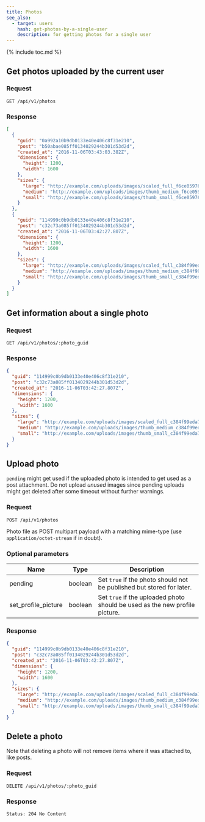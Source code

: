 ```yaml
---
title: Photos
see_also:
  - target: users
    hash: get-photos-by-a-single-user
    description: for getting photos for a single user
---
```


{% include toc.md %}

## Get photos uploaded by the current user

### Request

~~~
GET /api/v1/photos
~~~

### Response

~~~json
[
  {
    "guid": "0a992a10b9db0133e40e406c8f31e210",
    "post": "b50abae085ff0134029244b301d53d2d",
    "created_at": "2016-11-06T03:43:03.382Z",
    "dimensions": {
      "height": 1200,
      "width": 1600
    },
    "sizes": {
      "large": "http://example.com/uploads/images/scaled_full_f6ce0597695a878c4663.jpg",
      "medium": "http://example.com/uploads/images/thumb_medium_f6ce0597695a878c4663.jpg",
      "small": "http://example.com/uploads/images/thumb_small_f6ce0597695a878c4663.jpg"
    }
  },
  {
    "guid": "114999c0b9db0133e40e406c8f31e210",
    "post": "c32c73a085ff0134029244b301d53d2d",
    "created_at": "2016-11-06T03:42:27.807Z",
    "dimensions": {
      "height": 1200,
      "width": 1600
    },
    "sizes": {
      "large": "http://example.com/uploads/images/scaled_full_c384f99eda7f19dfe78c.jpg",
      "medium": "http://example.com/uploads/images/thumb_medium_c384f99eda7f19dfe78c.jpg",
      "small": "http://example.com/uploads/images/thumb_small_c384f99eda7f19dfe78c.jpg"
    }
  }
]
~~~

## Get information about a single photo

### Request

~~~
GET /api/v1/photos/:photo_guid
~~~

### Response

~~~json
{
  "guid": "114999c0b9db0133e40e406c8f31e210",
  "post": "c32c73a085ff0134029244b301d53d2d",
  "created_at": "2016-11-06T03:42:27.807Z",
  "dimensions": {
    "height": 1200,
    "width": 1600
  },
  "sizes": {
    "large": "http://example.com/uploads/images/scaled_full_c384f99eda7f19dfe78c.jpg",
    "medium": "http://example.com/uploads/images/thumb_medium_c384f99eda7f19dfe78c.jpg",
    "small": "http://example.com/uploads/images/thumb_small_c384f99eda7f19dfe78c.jpg"
  }
}
~~~

## Upload photo

`pending` might get used if the uploaded photo is intended to get used as a post attachment. Do not upload *unused* images since pending uploads might get deleted after some timeout without further warnings.

### Request

~~~
POST /api/v1/photos
~~~

Photo file as POST multipart payload with a matching mime-type (use `application/octet-stream` if in doubt).

### Optional parameters

| Name                | Type    | Description                                                                 |
| ------------------- | ------- | --------------------------------------------------------------------------- |
| pending             | boolean | Set `true` if the photo should not be published but stored for later.       |
| set_profile_picture | boolean | Set `true` if the uploaded photo should be used as the new profile picture. |

### Response

~~~json
{
  "guid": "114999c0b9db0133e40e406c8f31e210",
  "post": "c32c73a085ff0134029244b301d53d2d",
  "created_at": "2016-11-06T03:42:27.807Z",
  "dimensions": {
    "height": 1200,
    "width": 1600
  },
  "sizes": {
    "large": "http://example.com/uploads/images/scaled_full_c384f99eda7f19dfe78c.jpg",
    "medium": "http://example.com/uploads/images/thumb_medium_c384f99eda7f19dfe78c.jpg",
    "small": "http://example.com/uploads/images/thumb_small_c384f99eda7f19dfe78c.jpg"
  }
}
~~~

## Delete a photo

Note that deleting a photo will not remove items where it was attached to, like posts.

### Request

~~~
DELETE /api/v1/photos/:photo_guid
~~~

### Response

~~~
Status: 204 No Content
~~~
